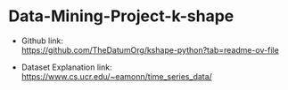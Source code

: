 # Data-Mining-Project-k-shape

- Github link: \
https://github.com/TheDatumOrg/kshape-python?tab=readme-ov-file

- Dataset Explanation link: \
https://www.cs.ucr.edu/~eamonn/time_series_data/
